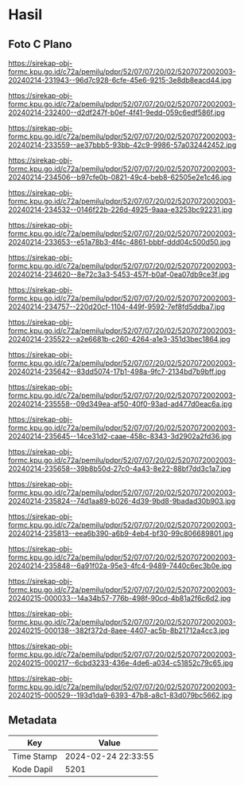 # Hasil

## Foto C Plano

https://sirekap-obj-formc.kpu.go.id/c72a/pemilu/pdpr/52/07/07/20/02/5207072002003-20240214-231943--96d7c928-6cfe-45e6-9215-3e8db8eacd44.jpg

https://sirekap-obj-formc.kpu.go.id/c72a/pemilu/pdpr/52/07/07/20/02/5207072002003-20240214-232400--d2df247f-b0ef-4f41-9edd-059c6edf586f.jpg

https://sirekap-obj-formc.kpu.go.id/c72a/pemilu/pdpr/52/07/07/20/02/5207072002003-20240214-233559--ae37bbb5-93bb-42c9-9986-57a032442452.jpg

https://sirekap-obj-formc.kpu.go.id/c72a/pemilu/pdpr/52/07/07/20/02/5207072002003-20240214-234506--b97cfe0b-0821-49c4-beb8-62505e2e1c46.jpg

https://sirekap-obj-formc.kpu.go.id/c72a/pemilu/pdpr/52/07/07/20/02/5207072002003-20240214-234532--0146f22b-226d-4925-9aaa-e3253bc92231.jpg

https://sirekap-obj-formc.kpu.go.id/c72a/pemilu/pdpr/52/07/07/20/02/5207072002003-20240214-233653--e51a78b3-4f4c-4861-bbbf-ddd04c500d50.jpg

https://sirekap-obj-formc.kpu.go.id/c72a/pemilu/pdpr/52/07/07/20/02/5207072002003-20240214-234620--8e72c3a3-5453-457f-b0af-0ea07db9ce3f.jpg

https://sirekap-obj-formc.kpu.go.id/c72a/pemilu/pdpr/52/07/07/20/02/5207072002003-20240214-234757--220d20cf-1104-449f-9592-7ef8fd5ddba7.jpg

https://sirekap-obj-formc.kpu.go.id/c72a/pemilu/pdpr/52/07/07/20/02/5207072002003-20240214-235522--a2e6681b-c260-4264-a1e3-351d3bec1864.jpg

https://sirekap-obj-formc.kpu.go.id/c72a/pemilu/pdpr/52/07/07/20/02/5207072002003-20240214-235642--83dd5074-17b1-498a-9fc7-2134bd7b9bff.jpg

https://sirekap-obj-formc.kpu.go.id/c72a/pemilu/pdpr/52/07/07/20/02/5207072002003-20240214-235558--09d349ea-af50-40f0-93ad-ad477d0eac6a.jpg

https://sirekap-obj-formc.kpu.go.id/c72a/pemilu/pdpr/52/07/07/20/02/5207072002003-20240214-235645--14ce31d2-caae-458c-8343-3d2902a2fd36.jpg

https://sirekap-obj-formc.kpu.go.id/c72a/pemilu/pdpr/52/07/07/20/02/5207072002003-20240214-235658--39b8b50d-27c0-4a43-8e22-88bf7dd3c1a7.jpg

https://sirekap-obj-formc.kpu.go.id/c72a/pemilu/pdpr/52/07/07/20/02/5207072002003-20240214-235824--74d1aa89-b026-4d39-9bd8-9badad30b903.jpg

https://sirekap-obj-formc.kpu.go.id/c72a/pemilu/pdpr/52/07/07/20/02/5207072002003-20240214-235813--eea6b390-a6b9-4eb4-bf30-99c806689801.jpg

https://sirekap-obj-formc.kpu.go.id/c72a/pemilu/pdpr/52/07/07/20/02/5207072002003-20240214-235848--6a91f02a-95e3-4fc4-9489-7440c6ec3b0e.jpg

https://sirekap-obj-formc.kpu.go.id/c72a/pemilu/pdpr/52/07/07/20/02/5207072002003-20240215-000033--14a34b57-776b-498f-90cd-4b81a2f6c6d2.jpg

https://sirekap-obj-formc.kpu.go.id/c72a/pemilu/pdpr/52/07/07/20/02/5207072002003-20240215-000138--382f372d-8aee-4407-ac5b-8b21712a4cc3.jpg

https://sirekap-obj-formc.kpu.go.id/c72a/pemilu/pdpr/52/07/07/20/02/5207072002003-20240215-000217--6cbd3233-436e-4de6-a034-c51852c79c65.jpg

https://sirekap-obj-formc.kpu.go.id/c72a/pemilu/pdpr/52/07/07/20/02/5207072002003-20240215-000529--193d1da9-6393-47b8-a8c1-83d079bc5662.jpg


## Metadata

| Key        | Value               |
| ---------- | ------------------- |
| Time Stamp | 2024-02-24 22:33:55 |
| Kode Dapil | 5201                |



